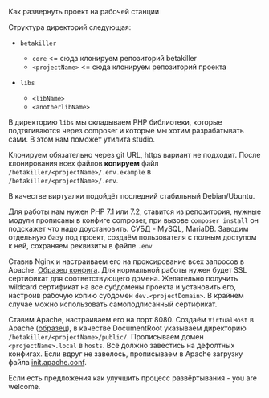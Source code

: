 Как развернуть проект на рабочей станции

Структура директорий следующая:

- `betakiller`
  - `core` <= сюда клонируем репозиторий betakiller
  - `<projectName>` <= сюда клонируем репозиторий проекта

- `libs`
  - `<libName>`
  - `<anotherlibName>`

В директорию `libs` мы складываем PHP библиотеки, которые подтягиваются через composer и которые мы хотим разрабатывать сами. В этом нам поможет утилита studio.

Клонируем обязательно через git URL, https вариант не подходит.
После клонирования всех файлов **копируем** файл `/betakiller/<projectName>/.env.example` в `/betakiller/<projectName>/.env`.

В качестве виртуалки подойдёт последний стабильный Debian/Ubuntu.

Для работы нам нужен PHP 7.1 или 7.2, ставится из репозитория, нужные модули прописаны в конфиге composer, при вызове `composer install` он подскажет что надо доустановить.
СУБД - MySQL, MariaDB. Заводим отдельную базу под проект, создаём пользователя с полным доступом к ней, сохраняем реквизиты в файле `.env`

Ставив Nginx и настраиваем его на проксирование всех запросов в Apache. [Образец конфига](misc/dev.nginx.conf).
Для нормальной работы нужен будет SSL сертификат для соответствующего домена. Желательно получить wildcard сертификат на все субдомены проекта и установить его, 
настроив рабочую копию субдомен `dev.<projectDomain>`. В крайнем случае можно использовать самоподписанный сертификат.

Ставим Apache, настраиваем его на порт 8080.
Создаём `VirtualHost` в Apache ([образец](misc/projectName.local.apache.conf)), в качестве DocumentRoot указываем директорию `/betakiller/<projectName>/public/`.
Прописываем домен `<projectName>.local` в `hosts`.
Всё должно завестись на дефолтных конфигах. Если вдруг не завелось, прописываем в Apache загрузку файла [init.apache.conf](misc/init.apache.conf).

Если есть предложения как улучшить процесс развёртывания - you are welcome.
